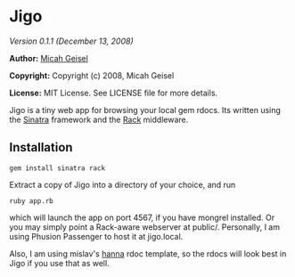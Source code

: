 Jigo
============
_Version 0.1.1 (December 13, 2008)_

__Author:__  [Micah Geisel](mailto:originofstorms@gmail.com)

__Copyright:__  Copyright (c) 2008, Micah Geisel

__License:__  MIT License.  See LICENSE file for more details.

Jigo is a tiny web app for browsing your local gem rdocs. Its written using the [Sinatra](http://sinatrarb.com/) framework and the [Rack](http://rack.rubyforge.org/) middleware.

## Installation

	gem install sinatra rack
  
Extract a copy of Jigo into a directory of your choice, and run

	ruby app.rb

which will launch the app on port 4567, if you have mongrel installed. Or you may simply point a Rack-aware webserver at public/. Personally, I am using Phusion Passenger to host it at jigo.local. 

Also, I am using mislav's [hanna](http://github.com/mislav/hanna/tree) rdoc template, so the rdocs will look best in Jigo if you use that as well.
